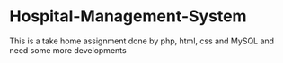 # Hospital-Management-System
This is a take home assignment done by php, html, css and MySQL and need some more developments
